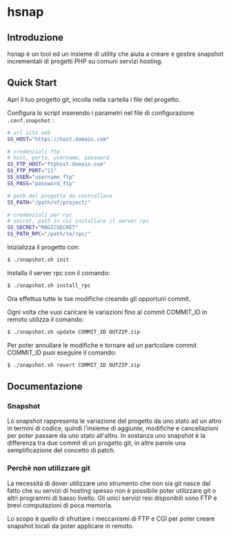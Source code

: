 # hsnap

## Introduzione

hsnap è un tool ed un insieme di utility che aiuta a creare e gestire snapshot incrementali di progetti PHP su comuni servizi hosting.

## Quick Start

Apri il tuo progetto git, incolla nella cartella i file del progetto.

Configura lo script inserendo i parametri nel file di configurazione `.conf.snapshot` :

```bash
# url sito web 
SS_HOST="https://host.domain.com"

# credenziali ftp
# host, porta, username, password
SS_FTP_HOST="ftphost.domain.com"
SS_FTP_PORT="21"
SS_USER="username_ftp"
SS_PASS="password_ftp"

# path del progetto da controllare
SS_PATH="/path/of/project/"

# credenziali per rpc
# secret, path in cui installare il server rpc
SS_SECRET="MAGICSECRET"
SS_PATH_RPC="/path/to/rpc/"
```

Inizializza il progetto con:

```bash
$ ./snapshot.sh init
```

Installa il server rpc con il comando:

```bash
$ ./snapshot.sh install_rpc
```

Ora effettua tutte le tue modifiche creando gli opportuni commit.

Ogni volta che vuoi caricare le variazioni fino al commit COMMIT_ID in remoto utilizza il comando:

```bash
$ ./snapshot.sh update COMMIT_ID OUTZIP.zip
``` 

Per poter annullare le modifiche e tornare ad un partcolare commit COMMIT_ID puoi eseguire il comando:

```bash
$ ./snapshot.sh revert COMMIT_ID OUTZIP.zip
```


## Documentazione

### Snapshot

Lo snapshot rappresenta le variazione del progetto da uno stato ad un altro in termini di codice, quindi l'insieme di aggiunte, modifiche e cancellazioni per poter passare da uno stato all'altro.
In sostanza uno snapshot è la differenza tra due commit di un progetto git, in altre parole una semplificazione del concetto di patch.

### Perchè non utilizzare git

La necessità di dover utilizzare uno strumento che non sia git nasce dal fatto che su servizi di hosting spesso non è possibile poter utilizzare git o altri programmi di basso livello.
Gli unici servizi resi disponibili sono FTP e brevi computazioni di poca memoria.

Lo scopo è quello di sfruttare i meccanismi di FTP e CGI per poter creare snapshot locali da poter applicare in remoto.